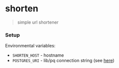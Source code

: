 # shorten

> simple url shortener

### Setup

Environmental variables:
- `SHORTEN_HOST` - hostname
- `POSTGRES_URI` - lib/pq connection string (see [here](https://pkg.go.dev/github.com/lib/pq#section-documentation))

